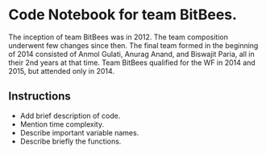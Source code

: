 # Code Notebook for team BitBees.
The inception of team BitBees was in 2012. The team composition underwent few changes since then. The final team formed in the beginning of 2014 consisted of Anmol Gulati, Anurag Anand, and Biswajit Paria, all in their 2nd years at that time. Team BitBees qualified for the WF in 2014 and 2015, but attended only in 2014.

## Instructions
* Add brief description of code.
* Mention time complexity.
* Describe important variable names.
* Describe briefly the functions.

